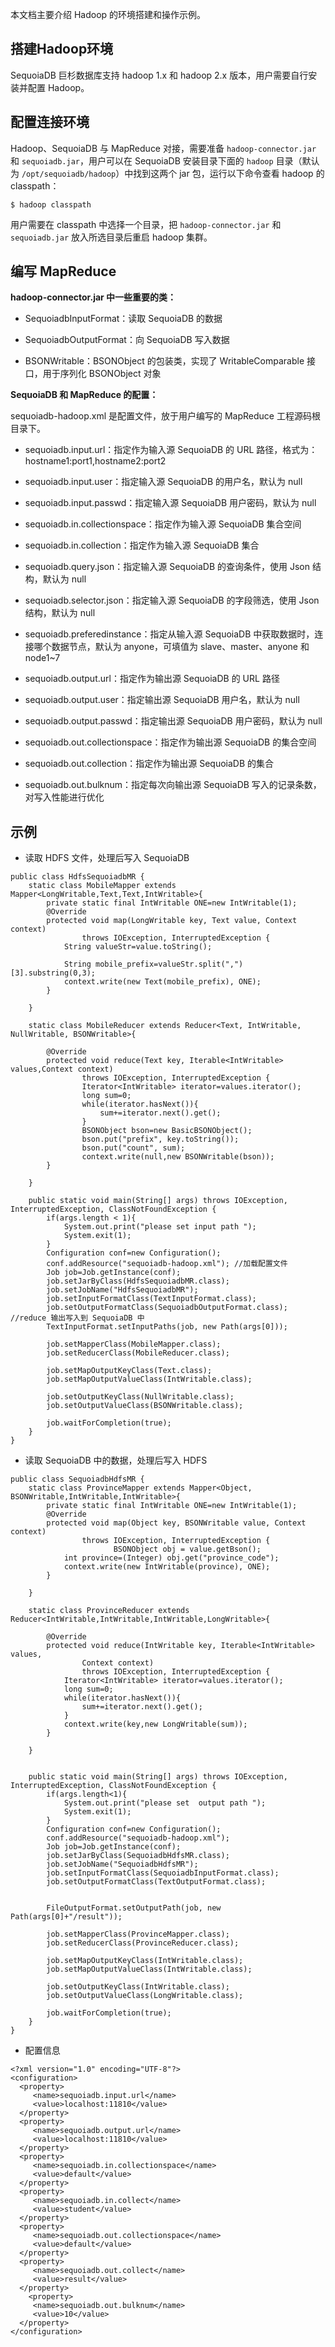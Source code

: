 本文档主要介绍 Hadoop 的环境搭建和操作示例。

搭建Hadoop环境
----
SequoiaDB 巨杉数据库支持 hadoop 1.x 和 hadoop 2.x 版本，用户需要自行安装并配置 Hadoop。

配置连接环境
----
Hadoop、SequoiaDB 与 MapReduce 对接，需要准备 `hadoop-connector.jar` 和 `sequoiadb.jar`，用户可以在 SequoiaDB 安装目录下面的 `hadoop` 目录（默认为 `/opt/sequoiadb/hadoop`）中找到这两个 jar 包，运行以下命令查看 hadoop 的 classpath：

```lang-bash
$ hadoop classpath
```

用户需要在 classpath 中选择一个目录，把 `hadoop-connector.jar` 和 `sequoiadb.jar` 放入所选目录后重启 hadoop 集群。

编写 MapReduce
----

**hadoop-connector.jar 中一些重要的类：**

- SequoiadbInputFormat：读取 SequoiaDB 的数据

- SequoiadbOutputFormat：向 SequoiaDB 写入数据

- BSONWritable：BSONObject 的包装类，实现了 WritableComparable 接口，用于序列化 BSONObject 对象

**SequoiaDB 和 MapReduce 的配置：**

sequoiadb-hadoop.xml 是配置文件，放于用户编写的 MapReduce 工程源码根目录下。

- sequoiadb.input.url：指定作为输入源 SequoiaDB 的 URL 路径，格式为：hostname1:port1,hostname2:port2

- sequoiadb.input.user：指定输入源 SequoiaDB 的用户名，默认为 null

- sequoiadb.input.passwd：指定输入源 SequoiaDB 用户密码，默认为 null

- sequoiadb.in.collectionspace：指定作为输入源 SequoiaDB 集合空间

- sequoiadb.in.collection：指定作为输入源 SequoiaDB 集合

- sequoiadb.query.json：指定输入源 SequoiaDB 的查询条件，使用 Json 结构，默认为 null

- sequoiadb.selector.json：指定输入源 SequoiaDB 的字段筛选，使用 Json 结构，默认为 null

- sequoiadb.preferedinstance：指定从输入源 SequoiaDB 中获取数据时，连接哪个数据节点，默认为 anyone，可填值为 slave、master、anyone 和 node1~7

- sequoiadb.output.url：指定作为输出源 SequoiaDB 的 URL 路径

- sequoiadb.output.user：指定输出源 SequoiaDB 用户名，默认为 null

- sequoiadb.output.passwd：指定输出源 SequoiaDB 用户密码，默认为 null

- sequoiadb.out.collectionspace：指定作为输出源 SequoiaDB 的集合空间

- sequoiadb.out.collection：指定作为输出源 SequoiaDB 的集合

- sequoiadb.out.bulknum：指定每次向输出源 SequoiaDB 写入的记录条数，对写入性能进行优化

示例
----

- 读取 HDFS 文件，处理后写入 SequoiaDB 

 ```lang-javascript
 public class HdfsSequoiadbMR {
     static class MobileMapper extends  Mapper<LongWritable,Text,Text,IntWritable>{
         private static final IntWritable ONE=new IntWritable(1);
         @Override
         protected void map(LongWritable key, Text value, Context context)
                 throws IOException, InterruptedException {
             String valueStr=value.toString();
 
             String mobile_prefix=valueStr.split(",")[3].substring(0,3);
             context.write(new Text(mobile_prefix), ONE);
         }
 
     }
 
     static class MobileReducer extends Reducer<Text, IntWritable, NullWritable, BSONWritable>{
 
         @Override
         protected void reduce(Text key, Iterable<IntWritable> values,Context context)
                 throws IOException, InterruptedException {
                 Iterator<IntWritable> iterator=values.iterator();
                 long sum=0;
                 while(iterator.hasNext()){
                     sum+=iterator.next().get();
                 }
                 BSONObject bson=new BasicBSONObject();
                 bson.put("prefix", key.toString());
                 bson.put("count", sum);
                 context.write(null,new BSONWritable(bson));
         }
 
     }
 
     public static void main(String[] args) throws IOException, InterruptedException, ClassNotFoundException {
         if(args.length < 1){
             System.out.print("please set input path ");
             System.exit(1);
         }
         Configuration conf=new Configuration();
         conf.addResource("sequoiadb-hadoop.xml"); //加载配置文件
         Job job=Job.getInstance(conf);
         job.setJarByClass(HdfsSequoiadbMR.class);
         job.setJobName("HdfsSequoiadbMR");
         job.setInputFormatClass(TextInputFormat.class);
         job.setOutputFormatClass(SequoiadbOutputFormat.class); //reduce 输出写入到 SequoiaDB 中
         TextInputFormat.setInputPaths(job, new Path(args[0]));
 
         job.setMapperClass(MobileMapper.class);
         job.setReducerClass(MobileReducer.class);
 
         job.setMapOutputKeyClass(Text.class);
         job.setMapOutputValueClass(IntWritable.class);
 
         job.setOutputKeyClass(NullWritable.class);
         job.setOutputValueClass(BSONWritable.class);
 
         job.waitForCompletion(true);
     }
 }
 ```

- 读取 SequoiaDB 中的数据，处理后写入 HDFS

 ```lang-javascript
 public class SequoiadbHdfsMR {
     static class ProvinceMapper extends Mapper<Object, BSONWritable,IntWritable,IntWritable>{
         private static final IntWritable ONE=new IntWritable(1);
         @Override
         protected void map(Object key, BSONWritable value, Context context)
                 throws IOException, InterruptedException {
                        BSONObject obj = value.getBson();
             int province=(Integer) obj.get("province_code");
             context.write(new IntWritable(province), ONE);
         }
 
     }
 
     static class ProvinceReducer extends Reducer<IntWritable,IntWritable,IntWritable,LongWritable>{
 
         @Override
         protected void reduce(IntWritable key, Iterable<IntWritable> values,
                 Context context)
                 throws IOException, InterruptedException {
             Iterator<IntWritable> iterator=values.iterator();
             long sum=0;
             while(iterator.hasNext()){
                 sum+=iterator.next().get();
             }
             context.write(key,new LongWritable(sum));
         }
 
     }
 
 
     public static void main(String[] args) throws IOException, InterruptedException, ClassNotFoundException {
         if(args.length<1){
             System.out.print("please set  output path ");
             System.exit(1);
         }
         Configuration conf=new Configuration();
         conf.addResource("sequoiadb-hadoop.xml");
         Job job=Job.getInstance(conf);
         job.setJarByClass(SequoiadbHdfsMR.class);
         job.setJobName("SequoiadbHdfsMR");
         job.setInputFormatClass(SequoiadbInputFormat.class);
         job.setOutputFormatClass(TextOutputFormat.class);
 
 
         FileOutputFormat.setOutputPath(job, new Path(args[0]+"/result"));
 
         job.setMapperClass(ProvinceMapper.class);
         job.setReducerClass(ProvinceReducer.class);
 
         job.setMapOutputKeyClass(IntWritable.class);
         job.setMapOutputValueClass(IntWritable.class);
 
         job.setOutputKeyClass(IntWritable.class);
         job.setOutputValueClass(LongWritable.class);
 
         job.waitForCompletion(true);
     }
 }
 ```

- 配置信息

 ```lang-xml
 <?xml version="1.0" encoding="UTF-8"?>
 <configuration>
   <property>
      <name>sequoiadb.input.url</name>
      <value>localhost:11810</value>
   </property>
   <property>
      <name>sequoiadb.output.url</name>
      <value>localhost:11810</value>
   </property>
   <property>
      <name>sequoiadb.in.collectionspace</name>
      <value>default</value>
   </property>
   <property>
      <name>sequoiadb.in.collect</name>
      <value>student</value>
   </property>
   <property>
      <name>sequoiadb.out.collectionspace</name>
      <value>default</value>
   </property>
   <property>
      <name>sequoiadb.out.collect</name>
      <value>result</value>
   </property>
     <property>
      <name>sequoiadb.out.bulknum</name>
      <value>10</value>
   </property>
 </configuration>
 ```

